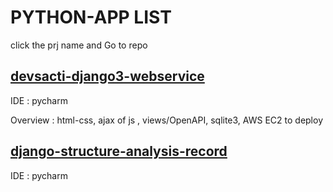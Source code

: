 # PYTHON-APP LIST
click the prj name and Go to repo

## [devsacti-django3-webservice](https://github.com/devsacti/devsacti-django3-webservice)
IDE : pycharm

Overview : html-css, ajax of js , views/OpenAPI, sqlite3, AWS EC2 to deploy

## [django-structure-analysis-record](https://github.com/devsacti/WEB-APP/blob/main/PYTHON-APP/django-structure.txt)
IDE : pycharm
